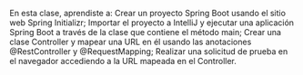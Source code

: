 En esta clase, aprendiste a:
Crear un proyecto Spring Boot usando el sitio web Spring Initializr;
Importar el proyecto a IntelliJ y ejecutar una aplicación Spring Boot a través de la clase que contiene el método main;
Crear una clase Controller y mapear una URL en él usando las anotaciones @RestController y @RequestMapping;
Realizar una solicitud de prueba en el navegador accediendo a la URL mapeada en el Controller.
